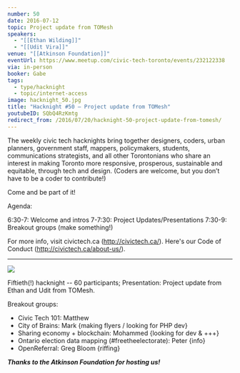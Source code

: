 ```yaml
---
number: 50
date: 2016-07-12
topic: Project update from TOMesh
speakers:
  - "[[Ethan Wilding]]"
  - "[[Udit Vira]]"
venue: "[[Atkinson Foundation]]"
eventUrl: https://www.meetup.com/civic-tech-toronto/events/232122338
via: in-person
booker: Gabe
tags:
  - type/hacknight
  - topic/internet-access
image: hacknight_50.jpg
title: "Hacknight #50 – Project update from TOMesh"
youtubeID: SQbQ4RzKmtg
redirect_from: /2016/07/20/hacknight-50-project-update-from-tomesh/
---
```


The weekly civic tech hacknights bring together designers, coders, urban planners, government staff, mappers, policymakers, students, communications strategists, and all other Torontonians who share an interest in making Toronto more responsive, prosperous, sustainable and equitable, through tech and design. (Coders are welcome, but you don’t have to be a coder to contribute!)

Come and be part of it!

Agenda:

6:30-7: Welcome and intros
7-7:30: Project Updates/Presentations
7:30-9: Breakout groups (make something!)

For more info, visit civictech.ca (http://civictech.ca/).
Here's our Code of Conduct (http://civictech.ca/about-us/).

---



![](https://mlydg0vejq30.i.optimole.com/w:827/h:620/q:mauto/f:best/https://civictech.ca/wp-content/uploads/2016/07/CnM1nZlWEAAjtZk.jpg)

Fiftieth(!) hacknight -- 60 participants;
Presentation: Project update from Ethan and Udit from TOMesh.

Breakout groups:
-   Civic Tech 101: Matthew
-   City of Brains: Mark {making flyers / looking for PHP dev}
-   Sharing economy + blockchain: Mohammed {looking for dev & +++}
-   Ontario election data mapping (#freetheelectorate): Peter {info}
-   OpenReferral: Greg Bloom {riffing}

***Thanks to the Atkinson Foundation for hosting us!***